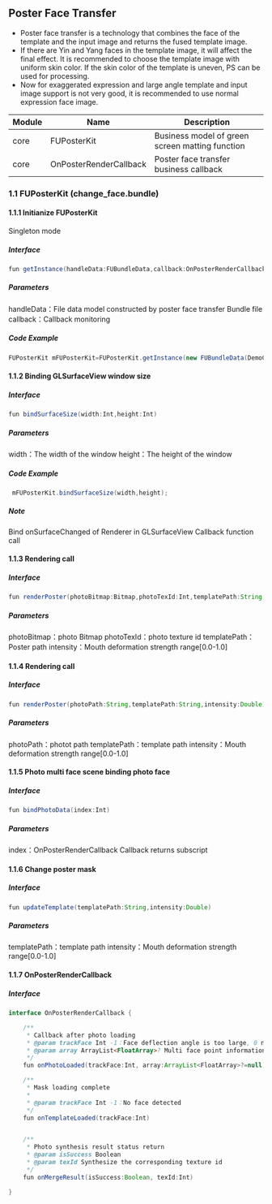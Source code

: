 ## Poster Face Transfer

- Poster face transfer is a technology that combines the face of the template and the input image
  and returns the fused template image.
- If there are Yin and Yang faces in the template image, it will affect the final effect. It is
  recommended to choose the template image with uniform skin color. If the skin color of the
  template is uneven, PS can be used for processing.
- Now for exaggerated expression and large angle template and input image support is not very good,
  it is recommended to use normal expression face image.

| Module | Name                   | Description                                     |
|--------|------------------------|-------------------------------------------------|
| core   | FUPosterKit            | Business model of green screen matting function |
| core   | OnPosterRenderCallback | Poster face transfer business callback          |

### 1.1 FUPosterKit (change_face.bundle)

#### 1.1.1 Initianize FUPosterKit

Singleton mode

##### Interface

```java
fun getInstance(handleData:FUBundleData,callback:OnPosterRenderCallback):FUPosterKit
```

##### Parameters

handleData：File data model constructed by poster face transfer Bundle file
callback：Callback monitoring

##### Code Example

```java
FUPosterKit mFUPosterKit=FUPosterKit.getInstance(new FUBundleData(DemoConfig.BUNDLE_POSTER_CHANGE_FACE),mOnPosterRenderCallback);
```

#### 1.1.2 Binding GLSurfaceView window size

##### Interface

```java
fun bindSurfaceSize(width:Int,height:Int)
```

##### Parameters

width：The width of the window
height：The height of the window

##### Code Example

```java
 mFUPosterKit.bindSurfaceSize(width,height);
```

##### Note

Bind onSurfaceChanged of Renderer in GLSurfaceView Callback function call

#### 1.1.3 Rendering call

##### Interface

```java
fun renderPoster(photoBitmap:Bitmap,photoTexId:Int,templatePath:String,intensity:Double) 
```

##### Parameters

photoBitmap：photo Bitmap
photoTexId：photo texture id
templatePath：Poster path
intensity：Mouth deformation strength range[0.0-1.0]

#### 1.1.4 Rendering call

##### Interface

```java
fun renderPoster(photoPath:String,templatePath:String,intensity:Double) 
```

##### Parameters

photoPath：photot path
templatePath：template path
intensity：Mouth deformation strength range[0.0-1.0]

#### 1.1.5 Photo multi face scene binding photo face

##### Interface

```java
fun bindPhotoData(index:Int)
```

##### Parameters

index：OnPosterRenderCallback Callback returns subscript

#### 1.1.6 Change poster mask

##### Interface

```java
fun updateTemplate(templatePath:String,intensity:Double)
```

##### Parameters

templatePath：template path
intensity：Mouth deformation strength range[0.0-1.0]

#### 1.1.7 OnPosterRenderCallback

##### Interface

```java
interface OnPosterRenderCallback {

    /**
     * Callback after photo loading
     * @param trackFace Int -1：Face deflection angle is too large, 0 no face > 1 multiple faces
     * @param array ArrayList<FloatArray>? Multi face point information
     */
    fun onPhotoLoaded(trackFace:Int, array:ArrayList<FloatArray>?=null)

    /**
     * Mask loading complete
     *
     * @param trackFace Int -1：No face detected
     */
    fun onTemplateLoaded(trackFace:Int)


    /**
     * Photo synthesis result status return
     * @param isSuccess Boolean
     * @param texId Synthesize the corresponding texture id
     */
    fun onMergeResult(isSuccess:Boolean, texId:Int)

}
```
